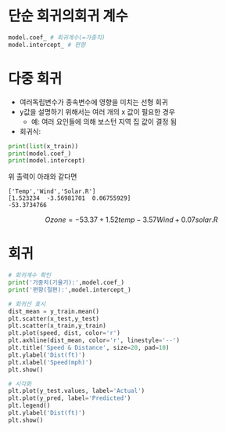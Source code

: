 # 단순 회귀의회귀 계수

```python
model.coef_ # 회귀계수(=가중치)
model.intercept_ # 편향
```

# 다중 회귀
- 여러독립변수가 종속변수에 영향을 미치는 선형 회귀
- y값을 설명하기 위해서는 여러 개의 x 값이 필요한 경우
	- 예: 여러 요인들에 의해 보스턴 지역 집 값이 결정 됨
- 회귀식:

```python
print(list(x_train))
print(model.coef_)
print(model.intercept)
```
위 출력이 아래와 같다면
```
['Temp','Wind','Solar.R']
[1.523234  -3.56981701  0.06755929]
-53.3734766
```
$$Ozone = -53.37 + 1.52 temp - 3.57 Wind + 0.07 solar.R$$

# 회귀

```python
# 회귀계수 확인
print('가중치(기울기):',model.coef_)
print('편향(절편):',model.intercept_)
```

```python
# 회귀선 표시
dist_mean = y_train.mean()
plt.scatter(x_test,y_test)
plt.scatter(x_train,y_train)
plt.plot(speed, dist, color='r')
plt.axhline(dist_mean, color='r', linestyle='--')
plt.title('Speed & Distance', size=20, pad=10)
plt.ylabel('Dist(ft)')
plt.xlabel('Speed(mph)')
plt.show()
```

```python
# 시각화
plt.plot(y_test.values, label='Actual')
plt.plot(y_pred, label='Predicted')
plt.legend()
plt.ylabel('Dist(ft)')
plt.show()
```